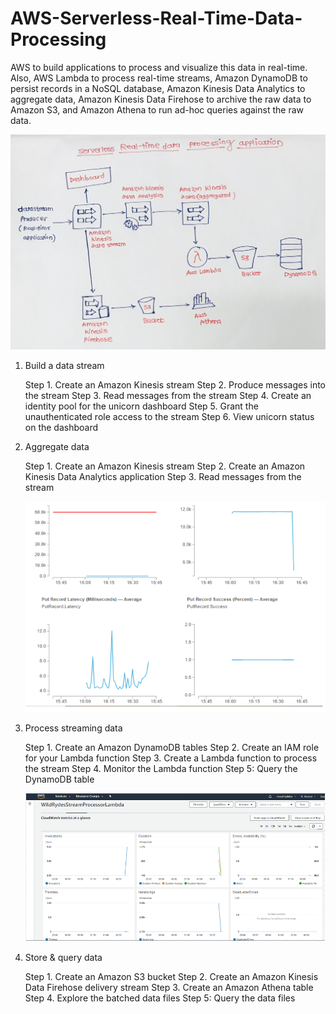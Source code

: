 # AWS-Serverless-Real-Time-Data-Processing

AWS to build applications to process and visualize this data in real-time. Also, AWS Lambda to process real-time streams, 
Amazon DynamoDB to persist records in a NoSQL database, Amazon Kinesis Data Analytics to aggregate data, Amazon Kinesis Data Firehose 
to archive the raw data to Amazon S3, and Amazon Athena to run ad-hoc queries against the raw data.

![](Serverless-RealTimeData-Processing-Architecture.jpg)

1. Build a data stream

   Step 1. Create an Amazon Kinesis stream
   Step 2. Produce messages into the stream
   Step 3. Read messages from the stream
   Step 4. Create an identity pool for the unicorn dashboard
   Step 5. Grant the unauthenticated role access to the stream
   Step 6. View unicorn status on the dashboard
   
2. Aggregate data

   Step 1. Create an Amazon Kinesis stream
   Step 2. Create an Amazon Kinesis Data Analytics application
   Step 3. Read messages from the stream
   
   ![](Images/Kinesis-Data-Stream-Monitor.PNG)
   
3. Process streaming data

   Step 1. Create an Amazon DynamoDB tables
   Step 2. Create an IAM role for your Lambda function
   Step 3. Create a Lambda function to process the stream
   Step 4. Monitor the Lambda function
   Step 5: Query the DynamoDB table
   
   ![](Images/Lambda-Stream-Processing-Monitor.PNG)

4. Store & query data

   Step 1. Create an Amazon S3 bucket
   Step 2. Create an Amazon Kinesis Data Firehose delivery stream
   Step 3. Create an Amazon Athena table
   Step 4. Explore the batched data files
   Step 5: Query the data files


